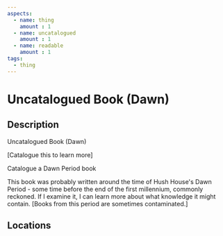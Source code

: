 ```yaml
---
aspects: 
  - name: thing
    amount : 1
  - name: uncatalogued
    amount : 1
  - name: readable
    amount : 1
tags:
  - thing
---
```


# Uncatalogued Book (Dawn)

## Description
Uncatalogued Book (Dawn)

[Catalogue this to learn more]

Catalogue a Dawn Period book

This book was probably written around the time of Hush House's Dawn Period - some time before the end of the first millennium, commonly reckoned. If I examine it, I can learn more about what knowledge it might contain. [Books from this period are sometimes contaminated.]
## Locations